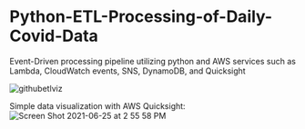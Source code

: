 # Python-ETL-Processing-of-Daily-Covid-Data
Event-Driven processing pipeline utilizing python and AWS services such as Lambda, CloudWatch events, SNS, DynamoDB, and Quicksight 

![githubetlviz](https://user-images.githubusercontent.com/61246608/123479651-de9cf000-d5c6-11eb-9951-349c7db18f5a.jpg)

Simple data visualization with AWS Quicksight:
![Screen Shot 2021-06-25 at 2 55 58 PM](https://user-images.githubusercontent.com/61246608/123479988-4fdca300-d5c7-11eb-9315-a649658fbef5.png)


